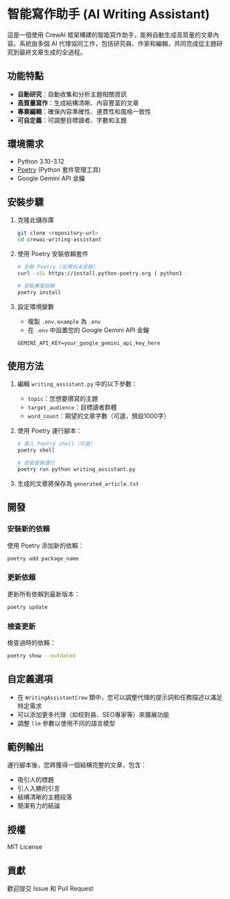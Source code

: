 # 智能寫作助手 (AI Writing Assistant)

這是一個使用 CrewAI 框架構建的智能寫作助手，能夠自動生成高質量的文章內容。系統由多個 AI 代理協同工作，包括研究員、作家和編輯，共同完成從主題研究到最終文章生成的全過程。

## 功能特點

- **自動研究**：自動收集和分析主題相關資訊
- **高質量寫作**：生成結構清晰、內容豐富的文章
- **專業編輯**：確保內容準確性、連貫性和風格一致性
- **可自定義**：可調整目標讀者、字數和主題

## 環境需求

- Python 3.10-3.12
- [Poetry](https://python-poetry.org/) (Python 套件管理工具)
- Google Gemini API 金鑰

## 安裝步驟

1. 克隆此儲存庫
   ```bash
   git clone <repository-url>
   cd crewai-writing-assistant
   ```

2. 使用 Poetry 安裝依賴套件
   ```bash
   # 安裝 Poetry (如果尚未安裝)
   curl -sSL https://install.python-poetry.org | python3 -
   
   # 安裝專案依賴
   poetry install
   ```

3. 設定環境變數
   - 複製 `.env.example` 為 `.env`
   - 在 `.env` 中設置您的 Google Gemini API 金鑰
   ```
   GEMINI_API_KEY=your_google_gemini_api_key_here
   ```

## 使用方法

1. 編輯 `writing_assistant.py` 中的以下參數：
   - `topic`：您想要撰寫的主題
   - `target_audience`：目標讀者群體
   - `word_count`：期望的文章字數（可選，預設1000字）

2. 使用 Poetry 運行腳本：
   ```bash
   # 進入 Poetry shell（可選）
   poetry shell
   
   # 或者直接運行
   poetry run python writing_assistant.py
   ```

3. 生成的文章將保存為 `generated_article.txt`

## 開發

### 安裝新的依賴

使用 Poetry 添加新的依賴：

```bash
poetry add package_name
```

### 更新依賴

更新所有依賴到最新版本：

```bash
poetry update
```

### 檢查更新

檢查過時的依賴：

```bash
poetry show --outdated
```

## 自定義選項

- 在 `WritingAssistantCrew` 類中，您可以調整代理的提示詞和任務描述以滿足特定需求
- 可以添加更多代理（如校對員、SEO專家等）來擴展功能
- 調整 `llm` 參數以使用不同的語言模型

## 範例輸出

運行腳本後，您將獲得一個結構完整的文章，包含：
- 吸引人的標題
- 引人入勝的引言
- 結構清晰的主體段落
- 簡潔有力的結論

## 授權

MIT License

## 貢獻

歡迎提交 Issue 和 Pull Request
